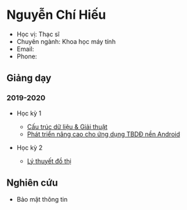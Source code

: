 # Nguyễn Chí Hiếu

- Học vị: Thạc sĩ
- Chuyên ngành: Khoa học máy tính
- Email:
- Phone: 

## Giảng dạy

### 2019-2020

- Học kỳ 1
  - [Cấu trúc dữ liệu & Giải thuật](https://hieuchnguyen.github.io/teaching/data-structures-algorithms)
  - [Phát triển nâng cao cho ứng dụng TBDĐ nền Android](https://hieuchnguyen.github.io/teaching/android-advanced)

- Học kỳ 2
  - [Lý thuyết đồ thị](https://hieuchnguyen.github.io/teaching/graph-theory)

## Nghiên cứu

- Bảo mật thông tin
